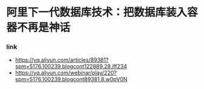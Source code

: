 阿里下一代数据库技术：把数据库装入容器不再是神话
===

### link
- https://yq.aliyun.com/articles/89381?spm=5176.100239.blogcont122889.28.iff234
- https://yq.aliyun.com/webinar/play/220?spm=5176.100239.blogcont89381.8.w0pV0N
